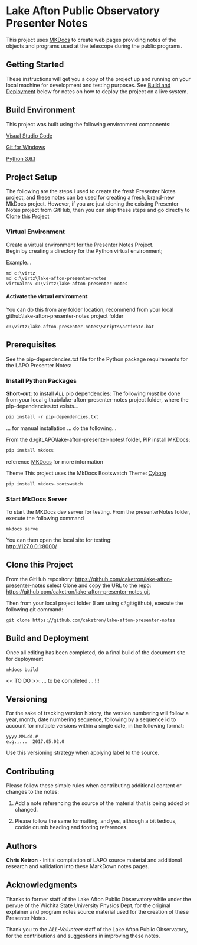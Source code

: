 # Lake Afton Public Observatory Presenter Notes
This project uses [MKDocs](http://www.mkdocs.org/) to create web pages providing notes of the objects and programs used at the telescope during the public programs.

## Getting Started

These instructions will get you a copy of the project up and running on your local machine for development and testing purposes. See [Build and Deployment](#build-and-deployment) below for notes on how to deploy the project on a live system.

## Build Environment
This project was built using the following environment components:

[Visual Studio Code](https://code.visualstudio.com/)

[Git for Windows](https://git-scm.com/download/win)

[Python 3.6.1](https://www.python.org/downloads/)

## Project Setup
The following are the steps I used to create the fresh Presenter Notes project, 
and these notes can be used for creating a fresh, brand-new MkDocs project.
However, if you are just cloning the existing Presenter Notes project from GitHub, then you can skip these steps and go directly to [Clone this Project](#clone-this-project)
 	
### Virtual Environment
Create a virtual environment for the Presenter Notes Project.  
Begin by creating a directory for the Python virtual environment;

Example...
```
md c:\virtz
md c:\virtz\lake-afton-presenter-notes
virtualenv c:\virtz\lake-afton-presenter-notes
```

#### Activate the virtual environment:

You can do this from any folder location, recommend from your local github\lake-afton-presenter-notes project folder
```
c:\virtz\lake-afton-presenter-notes\Scripts\activate.bat
```

## Prerequisites

See the pip-dependencies.txt file for the Python package requirements for the LAPO Presenter Notes:

### Install Python Packages

**Short-cut**: to install *ALL* pip dependencies:
The following *must* be done from your local github\lake-afton-presenter-notes project folder, where the pip-dependencies.txt exists...

```python
pip install -r pip-dependencies.txt
```

... for manual installation ... do the following...

From the d:\gitLAPO\lake-afton-presenter-notes\ folder, PIP install MKDocs:

```python
pip install mkdocs
```
reference [MKDocs](http://www.mkdocs.org/) for more information 

Theme 
This project uses the MkDocs Bootswatch Theme: [Cyborg](http://mkdocs.github.io/mkdocs-bootswatch/#cyborg)

```python
pip install mkdocs-bootswatch
```

### Start MkDocs Server
To start the MKDocs dev server for testing.
From the presenterNotes folder, execute the following command

	mkdocs serve

You can then open the local site for testing:<br/>
	http://127.0.0.1:8000/
	
## Clone this Project

From the GitHub repository: https://github.com/caketron/lake-afton-presenter-notes
select Clone and copy the URL to the repo: https://github.com/caketron/lake-afton-presenter-notes.git

Then from your local project folder (I am using c:\git\github), execute the following git command:
```git
git clone https://github.com/caketron/lake-afton-presenter-notes
```

## Build and Deployment
Once all editing has been completed, do a final build of the document site for deployment

```
mkdocs build
```

<< TO DO >>:  ... to be completed ... !!!
	
## Versioning
For the sake of tracking version history, the version numbering will follow a year, month, date numbering sequence, following by a sequence id to account for multiple versions within a single date, in the following format:

	yyyy.MM.dd.#
	e.g.,...  2017.05.02.0

Use this versioning strategy when applying label to the source.

## Contributing
Please follow these simple rules when contributing additional content or changes to the notes:

1. Add a note referencing the source of the material that is being added or changed.

1. Please follow the same formatting, and yes, although a bit tedious, cookie crumb heading and footing references.

## Authors
**Chris Ketron** - Initial compilation of LAPO source material and additional research and validation into these MarkDown notes pages.

## Acknowledgments
Thanks to former staff of the Lake Afton Public Observatory while under the pervue of
the Wichita State University Physics Dept, for the original explainer and program notes source
material used for the creation of these Presenter Notes.

Thank you to the *ALL-Volunteer* staff of the Lake Afton Public Observatory, for the contributions and suggestions in improving these notes.
